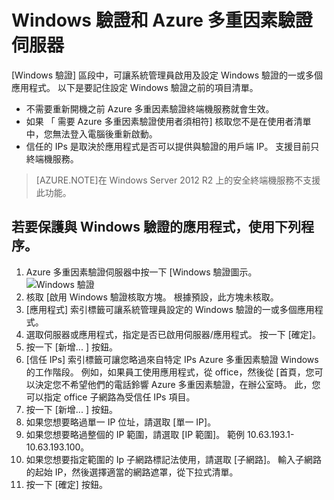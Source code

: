 <properties 
    pageTitle="Windows 驗證和 Azure 多重因素驗證伺服器"
    description="這是 Azure 多重因素驗證] 頁面，能夠協助您部署 Windows 驗證和 Azure 多重因素驗證伺服器。"
    services="multi-factor-authentication"
    documentationCenter=""
    authors="kgremban"
    manager="femila"
    editor="curtand"/>

<tags
    ms.service="multi-factor-authentication"
    ms.workload="identity"
    ms.tgt_pltfrm="na"
    ms.devlang="na"
    ms.topic="get-started-article"
    ms.date="08/04/2016"
    ms.author="kgremban"/>

# <a name="windows-authentication-and-azure-multi-factor-authentication-server"></a>Windows 驗證和 Azure 多重因素驗證伺服器

[Windows 驗證] 區段中，可讓系統管理員啟用及設定 Windows 驗證的一或多個應用程式。  以下是要記住設定 Windows 驗證之前的項目清單。

-  不需要重新開機之前 Azure 多重因素驗證終端機服務就會生效。
-  如果 「 需要 Azure 多重因素驗證使用者須相符] 核取您不是在使用者清單中，您無法登入電腦後重新啟動。
-  信任的 IPs 是取決於應用程式是否可以提供與驗證的用戶端 IP。 支援目前只終端機服務。  







>[AZURE.NOTE]在 Windows Server 2012 R2 上的安全終端機服務不支援此功能。




## <a name="to-secure-an-application-with-windows-authentication-use-the-following-procedure"></a>若要保護與 Windows 驗證的應用程式，使用下列程序。

1. Azure 多重因素驗證伺服器中按一下 [Windows 驗證圖示。
![Windows 驗證](./media/multi-factor-authentication-get-started-server-windows/windowsauth.png)
2. 核取 [啟用 Windows 驗證核取方塊。 根據預設，此方塊未核取。
3. [應用程式] 索引標籤可讓系統管理員設定的 Windows 驗證的一或多個應用程式。
4. 選取伺服器或應用程式，指定是否已啟用伺服器/應用程式。 按一下 [確定]。
5. 按一下 [新增... ] 按鈕。
6. [信任 IPs] 索引標籤可讓您略過來自特定 IPs Azure 多重因素驗證 Windows 的工作階段。 例如，如果員工使用應用程式，從 office，然後從 [首頁，您可以決定您不希望他們的電話鈴響 Azure 多重因素驗證，在辦公室時。 此，您可以指定 office 子網路為受信任 IPs 項目。
7. 按一下 [新增... ] 按鈕。
8. 如果您想要略過單一 IP 位址，請選取 [單一 IP]。
9. 如果您想要略過整個的 IP 範圍，請選取 [IP 範圍]。 範例 10.63.193.1-10.63.193.100。
10. 如果您想要指定範圍的 Ip 子網路標記法使用，請選取 [子網路]。 輸入子網路的起始 IP，然後選擇適當的網路遮罩，從下拉式清單。
11. 按一下 [確定] 按鈕。
